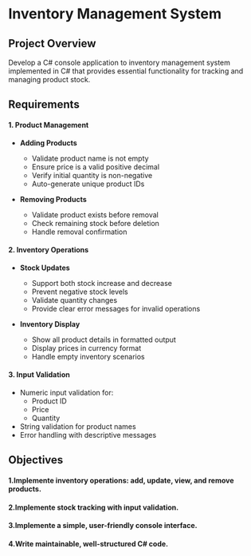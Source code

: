 # Inventory Management System

## Project Overview
Develop a C# console application to inventory management system implemented in C# that provides essential functionality for tracking and managing product stock.

## Requirements

#### 1. Product Management
- **Adding Products**
  - Validate product name is not empty
  - Ensure price is a valid positive decimal
  - Verify initial quantity is non-negative
  - Auto-generate unique product IDs

- **Removing Products**
  - Validate product exists before removal
  - Check remaining stock before deletion
  - Handle removal confirmation

#### 2. Inventory Operations
- **Stock Updates**
  - Support both stock increase and decrease
  - Prevent negative stock levels
  - Validate quantity changes
  - Provide clear error messages for invalid operations

- **Inventory Display**
  - Show all product details in formatted output
  - Display prices in currency format
  - Handle empty inventory scenarios

#### 3. Input Validation
- Numeric input validation for:
  - Product ID
  - Price
  - Quantity
- String validation for product names
- Error handling with descriptive messages
 
## Objectives

#### 1.Implemente inventory operations: add, update, view, and remove products.
#### 2.Implemente stock tracking with input validation.
#### 3.Implemente a simple, user-friendly console interface.
#### 4.Write maintainable, well-structured C# code.
